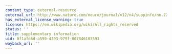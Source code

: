 ```yaml
---
content_type: external-resource
external_url: http://www.nature.com/neuro/journal/v12/n4/suppinfo/nn.2284_S1.html
has_external_license_warning: true
license: https://en.wikipedia.org/wiki/All_rights_reserved
status: ''
title: supplementary information
uid: 0f1afd6d-a599-4303-979f-007846103593
wayback_url: ''
---
```

